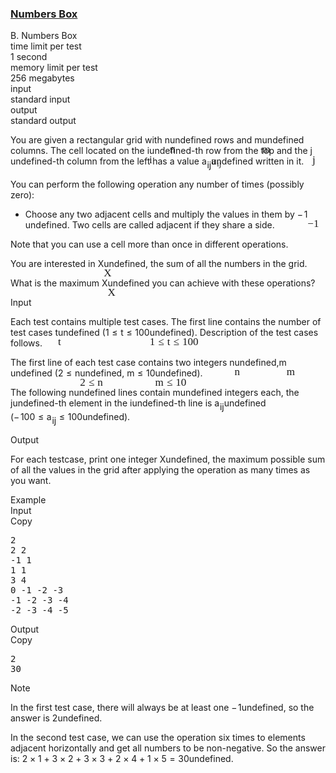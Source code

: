 <h3><a href="https://codeforces.com/contest/1447/problem/B" target="_blank" rel="noopener noreferrer">Numbers Box</a></h3>
<div class="header"><div class="title">B. Numbers Box</div><div class="time-limit"><div class="property-title">time limit per test</div>1 second</div><div class="memory-limit"><div class="property-title">memory limit per test</div>256 megabytes</div><div class="input-file input-standard"><div class="property-title">input</div>standard input</div><div class="output-file output-standard"><div class="property-title">output</div>standard output</div></div><div><p>You are given a rectangular grid with <span class="MathJax_Preview" style="color: inherit;"><span class="MJXp-math" id="MJXp-Span-1"><span class="MJXp-mi MJXp-italic" id="MJXp-Span-2">n</span></span></span><span class="MathJax MathJax_Processed" id="MathJax-Element-1-Frame" tabindex="0" style=""><nobr><span class="math" id="MathJax-Span-1"><span style="display: inline-block; position: relative; width: 0em; height: 0px; font-size: 122%;"><span style="position: absolute;"><span class="mrow" id="MathJax-Span-2"><span class="mi" id="MathJax-Span-3" style="font-family: MathJax_Math-italic;">n</span></span></span></span></span></nobr></span>undefined rows and <span class="MathJax_Preview" style="color: inherit;"><span class="MJXp-math" id="MJXp-Span-3"><span class="MJXp-mi MJXp-italic" id="MJXp-Span-4">m</span></span></span><span class="MathJax MathJax_Processed" id="MathJax-Element-2-Frame" tabindex="0" style=""><nobr><span class="math" id="MathJax-Span-4"><span style="display: inline-block; position: relative; width: 0em; height: 0px; font-size: 122%;"><span style="position: absolute;"><span class="mrow" id="MathJax-Span-5"><span class="mi" id="MathJax-Span-6" style="font-family: MathJax_Math-italic;">m</span></span></span></span></span></nobr></span>undefined columns. The cell located on the <span class="MathJax_Preview" style="color: inherit;"><span class="MJXp-math" id="MJXp-Span-5"><span class="MJXp-mi MJXp-italic" id="MJXp-Span-6">i</span></span></span><span class="MathJax MathJax_Processed" id="MathJax-Element-3-Frame" tabindex="0" style=""><nobr><span class="math" id="MathJax-Span-7"><span style="display: inline-block; position: relative; width: 0em; height: 0px; font-size: 122%;"><span style="position: absolute;"><span class="mrow" id="MathJax-Span-8"><span class="mi" id="MathJax-Span-9" style="font-family: MathJax_Math-italic;">i</span></span></span></span></span></nobr></span>undefined-th row from the top and the <span class="MathJax_Preview" style="color: inherit;"><span class="MJXp-math" id="MJXp-Span-7"><span class="MJXp-mi MJXp-italic" id="MJXp-Span-8">j</span></span></span><span class="MathJax MathJax_Processed" id="MathJax-Element-4-Frame" tabindex="0" style=""><nobr><span class="math" id="MathJax-Span-10"><span style="display: inline-block; position: relative; width: 0em; height: 0px; font-size: 122%;"><span style="position: absolute;"><span class="mrow" id="MathJax-Span-11"><span class="mi" id="MathJax-Span-12" style="font-family: MathJax_Math-italic;">j</span></span></span></span></span></nobr></span>undefined-th column from the left has a value <span class="MathJax_Preview" style="color: inherit;"><span class="MJXp-math" id="MJXp-Span-9"><span class="MJXp-msubsup" id="MJXp-Span-10"><span class="MJXp-mi MJXp-italic" id="MJXp-Span-11" style="margin-right: 0.05em;">a</span><span class="MJXp-mrow MJXp-script" id="MJXp-Span-12" style="vertical-align: -0.4em;"><span class="MJXp-mi MJXp-italic" id="MJXp-Span-13">i</span><span class="MJXp-mi MJXp-italic" id="MJXp-Span-14">j</span></span></span></span></span><span class="MathJax MathJax_Processed" id="MathJax-Element-5-Frame" tabindex="0" style=""><nobr><span class="math" id="MathJax-Span-13"><span style="display: inline-block; position: relative; width: 0em; height: 0px; font-size: 122%;"><span style="position: absolute;"><span class="mrow" id="MathJax-Span-14"><span class="msubsup" id="MathJax-Span-15"><span style="display: inline-block; position: relative; width: 1.115em; height: 0px;"><span style="position: absolute; clip: rect(3.34em, 1000.53em, 4.16em, -999.997em); top: -3.978em; left: 0em;"><span class="mi" id="MathJax-Span-16" style="font-family: MathJax_Math-italic;">a</span><span style="display: inline-block; width: 0px; height: 3.984em;"></span></span><span style="position: absolute; top: -3.803em; left: 0.53em;"><span class="texatom" id="MathJax-Span-17"><span class="mrow" id="MathJax-Span-18"><span class="mi" id="MathJax-Span-19" style="font-size: 70.7%; font-family: MathJax_Math-italic;">i</span><span class="mi" id="MathJax-Span-20" style="font-size: 70.7%; font-family: MathJax_Math-italic;">j</span></span></span><span style="display: inline-block; width: 0px; height: 3.984em;"></span></span></span></span></span></span></span></span></nobr></span>undefined written in it.</p><p>You can perform the following operation any number of times (possibly zero):</p><ul> <li> Choose any two adjacent cells and multiply the values in them by <span class="MathJax_Preview" style="color: inherit;"><span class="MJXp-math" id="MJXp-Span-15"><span class="MJXp-mo" id="MJXp-Span-16" style="margin-left: 0em; margin-right: 0.111em;">−</span><span class="MJXp-mn" id="MJXp-Span-17">1</span></span></span><span class="MathJax MathJax_Processed" id="MathJax-Element-6-Frame" tabindex="0" style=""><nobr><span class="math" id="MathJax-Span-21"><span style="display: inline-block; position: relative; width: 0em; height: 0px; font-size: 122%;"><span style="position: absolute;"><span class="mrow" id="MathJax-Span-22"><span class="mo" id="MathJax-Span-23" style="font-family: MathJax_Main;">−</span><span class="mn" id="MathJax-Span-24" style="font-family: MathJax_Main;">1</span></span></span></span></span></nobr></span>undefined. Two cells are called adjacent if they share a side. </li></ul><p>Note that you can use a cell more than once in different operations.</p><p>You are interested in <span class="MathJax_Preview" style="color: inherit;"><span class="MJXp-math" id="MJXp-Span-18"><span class="MJXp-mi MJXp-italic" id="MJXp-Span-19">X</span></span></span><span class="MathJax MathJax_Processed" id="MathJax-Element-7-Frame" tabindex="0" style=""><nobr><span class="math" id="MathJax-Span-25"><span style="display: inline-block; position: relative; width: 0em; height: 0px; font-size: 122%;"><span style="position: absolute;"><span class="mrow" id="MathJax-Span-26"><span class="mi" id="MathJax-Span-27" style="font-family: MathJax_Math-italic;">X<span style="display: inline-block; overflow: hidden; height: 1px; width: 0.003em;"></span></span></span></span></span></span></nobr></span>undefined, the <span class="tex-font-style-bf">sum</span> of all the numbers in the grid. </p><p>What is the maximum <span class="MathJax_Preview" style="color: inherit;"><span class="MJXp-math" id="MJXp-Span-20"><span class="MJXp-mi MJXp-italic" id="MJXp-Span-21">X</span></span></span><span class="MathJax MathJax_Processed" id="MathJax-Element-8-Frame" tabindex="0" style=""><nobr><span class="math" id="MathJax-Span-28"><span style="display: inline-block; position: relative; width: 0em; height: 0px; font-size: 122%;"><span style="position: absolute;"><span class="mrow" id="MathJax-Span-29"><span class="mi" id="MathJax-Span-30" style="font-family: MathJax_Math-italic;">X<span style="display: inline-block; overflow: hidden; height: 1px; width: 0.003em;"></span></span></span></span></span></span></nobr></span>undefined you can achieve with these operations?</p></div><div class="input-specification"><div class="section-title">Input</div><p>Each test contains multiple test cases. The first line contains the number of test cases <span class="MathJax_Preview" style="color: inherit;"><span class="MJXp-math" id="MJXp-Span-22"><span class="MJXp-mi MJXp-italic" id="MJXp-Span-23">t</span></span></span><span class="MathJax MathJax_Processed" id="MathJax-Element-9-Frame" tabindex="0" style=""><nobr><span class="math" id="MathJax-Span-31"><span style="display: inline-block; position: relative; width: 0em; height: 0px; font-size: 122%;"><span style="position: absolute;"><span class="mrow" id="MathJax-Span-32"><span class="mi" id="MathJax-Span-33" style="font-family: MathJax_Math-italic;">t</span></span></span></span></span></nobr></span>undefined (<span class="MathJax_Preview" style="color: inherit;"><span class="MJXp-math" id="MJXp-Span-24"><span class="MJXp-mn" id="MJXp-Span-25">1</span><span class="MJXp-mo" id="MJXp-Span-26" style="margin-left: 0.333em; margin-right: 0.333em;">≤</span><span class="MJXp-mi MJXp-italic" id="MJXp-Span-27">t</span><span class="MJXp-mo" id="MJXp-Span-28" style="margin-left: 0.333em; margin-right: 0.333em;">≤</span><span class="MJXp-mn" id="MJXp-Span-29">100</span></span></span><span class="MathJax MathJax_Processed" id="MathJax-Element-10-Frame" tabindex="0" style=""><nobr><span class="math" id="MathJax-Span-34"><span style="display: inline-block; position: relative; width: 0em; height: 0px; font-size: 122%;"><span style="position: absolute;"><span class="mrow" id="MathJax-Span-35"><span class="mn" id="MathJax-Span-36" style="font-family: MathJax_Main;">1</span><span class="mo" id="MathJax-Span-37" style="font-family: MathJax_Main; padding-left: 0.296em;">≤</span><span class="mi" id="MathJax-Span-38" style="font-family: MathJax_Math-italic; padding-left: 0.296em;">t</span><span class="mo" id="MathJax-Span-39" style="font-family: MathJax_Main; padding-left: 0.296em;">≤</span><span class="mn" id="MathJax-Span-40" style="font-family: MathJax_Main; padding-left: 0.296em;">100</span></span></span></span></span></nobr></span>undefined). Description of the test cases follows.</p><p>The first line of each test case contains two integers <span class="MathJax_Preview" style="color: inherit;"><span class="MJXp-math" id="MJXp-Span-30"><span class="MJXp-mi MJXp-italic" id="MJXp-Span-31">n</span></span></span><span class="MathJax MathJax_Processed" id="MathJax-Element-11-Frame" tabindex="0" style=""><nobr><span class="math" id="MathJax-Span-41"><span style="display: inline-block; position: relative; width: 0em; height: 0px; font-size: 122%;"><span style="position: absolute;"><span class="mrow" id="MathJax-Span-42"><span class="mi" id="MathJax-Span-43" style="font-family: MathJax_Math-italic;">n</span></span></span></span></span></nobr></span>undefined,<span class="MathJax_Preview" style="color: inherit;"><span class="MJXp-math" id="MJXp-Span-32"><span class="MJXp-mi MJXp-italic" id="MJXp-Span-33">m</span></span></span><span class="MathJax MathJax_Processed" id="MathJax-Element-12-Frame" tabindex="0" style=""><nobr><span class="math" id="MathJax-Span-44"><span style="display: inline-block; position: relative; width: 0em; height: 0px; font-size: 122%;"><span style="position: absolute;"><span class="mrow" id="MathJax-Span-45"><span class="mi" id="MathJax-Span-46" style="font-family: MathJax_Math-italic;">m</span></span></span></span></span></nobr></span>undefined (<span class="MathJax_Preview" style="color: inherit;"><span class="MJXp-math" id="MJXp-Span-34"><span class="MJXp-mn" id="MJXp-Span-35">2</span><span class="MJXp-mo" id="MJXp-Span-36" style="margin-left: 0.333em; margin-right: 0.333em;">≤</span><span class="MJXp-mi MJXp-italic" id="MJXp-Span-37">n</span></span></span><span class="MathJax MathJax_Processed" id="MathJax-Element-13-Frame" tabindex="0" style=""><nobr><span class="math" id="MathJax-Span-47"><span style="display: inline-block; position: relative; width: 0em; height: 0px; font-size: 122%;"><span style="position: absolute;"><span class="mrow" id="MathJax-Span-48"><span class="mn" id="MathJax-Span-49" style="font-family: MathJax_Main;">2</span><span class="mo" id="MathJax-Span-50" style="font-family: MathJax_Main; padding-left: 0.296em;">≤</span><span class="mi" id="MathJax-Span-51" style="font-family: MathJax_Math-italic; padding-left: 0.296em;">n</span></span></span></span></span></nobr></span>undefined, <span class="MathJax_Preview" style="color: inherit;"><span class="MJXp-math" id="MJXp-Span-38"><span class="MJXp-mi MJXp-italic" id="MJXp-Span-39">m</span><span class="MJXp-mo" id="MJXp-Span-40" style="margin-left: 0.333em; margin-right: 0.333em;">≤</span><span class="MJXp-mn" id="MJXp-Span-41">10</span></span></span><span class="MathJax MathJax_Processed" id="MathJax-Element-14-Frame" tabindex="0" style=""><nobr><span class="math" id="MathJax-Span-52"><span style="display: inline-block; position: relative; width: 0em; height: 0px; font-size: 122%;"><span style="position: absolute;"><span class="mrow" id="MathJax-Span-53"><span class="mi" id="MathJax-Span-54" style="font-family: MathJax_Math-italic;">m</span><span class="mo" id="MathJax-Span-55" style="font-family: MathJax_Main; padding-left: 0.296em;">≤</span><span class="mn" id="MathJax-Span-56" style="font-family: MathJax_Main; padding-left: 0.296em;">10</span></span></span></span></span></nobr></span>undefined). </p><p>The following <span class="MathJax_Preview" style="color: inherit;"><span class="MJXp-math" id="MJXp-Span-42"><span class="MJXp-mi MJXp-italic" id="MJXp-Span-43">n</span></span></span><span class="MathJax MathJax_Processing" id="MathJax-Element-15-Frame" tabindex="0"></span>undefined lines contain <span class="MathJax_Preview" style="color: inherit;"><span class="MJXp-math" id="MJXp-Span-44"><span class="MJXp-mi MJXp-italic" id="MJXp-Span-45">m</span></span></span><span class="MathJax MathJax_Processing" id="MathJax-Element-16-Frame" tabindex="0"></span>undefined integers each, the <span class="MathJax_Preview" style="color: inherit;"><span class="MJXp-math" id="MJXp-Span-46"><span class="MJXp-mi MJXp-italic" id="MJXp-Span-47">j</span></span></span><span class="MathJax MathJax_Processing" id="MathJax-Element-17-Frame" tabindex="0"></span>undefined-th element in the <span class="MathJax_Preview" style="color: inherit;"><span class="MJXp-math" id="MJXp-Span-48"><span class="MJXp-mi MJXp-italic" id="MJXp-Span-49">i</span></span></span><span class="MathJax MathJax_Processing" id="MathJax-Element-18-Frame" tabindex="0"></span>undefined-th line is <span class="MathJax_Preview" style="color: inherit;"><span class="MJXp-math" id="MJXp-Span-50"><span class="MJXp-msubsup" id="MJXp-Span-51"><span class="MJXp-mi MJXp-italic" id="MJXp-Span-52" style="margin-right: 0.05em;">a</span><span class="MJXp-mrow MJXp-script" id="MJXp-Span-53" style="vertical-align: -0.4em;"><span class="MJXp-mi MJXp-italic" id="MJXp-Span-54">i</span><span class="MJXp-mi MJXp-italic" id="MJXp-Span-55">j</span></span></span></span></span><span class="MathJax MathJax_Processing" id="MathJax-Element-19-Frame" tabindex="0"></span>undefined (<span class="MathJax_Preview" style="color: inherit;"><span class="MJXp-math" id="MJXp-Span-56"><span class="MJXp-mo" id="MJXp-Span-57" style="margin-left: 0em; margin-right: 0.111em;">−</span><span class="MJXp-mn" id="MJXp-Span-58">100</span><span class="MJXp-mo" id="MJXp-Span-59" style="margin-left: 0.333em; margin-right: 0.333em;">≤</span><span class="MJXp-msubsup" id="MJXp-Span-60"><span class="MJXp-mi MJXp-italic" id="MJXp-Span-61" style="margin-right: 0.05em;">a</span><span class="MJXp-mrow MJXp-script" id="MJXp-Span-62" style="vertical-align: -0.4em;"><span class="MJXp-mi MJXp-italic" id="MJXp-Span-63">i</span><span class="MJXp-mi MJXp-italic" id="MJXp-Span-64">j</span></span></span><span class="MJXp-mo" id="MJXp-Span-65" style="margin-left: 0.333em; margin-right: 0.333em;">≤</span><span class="MJXp-mn" id="MJXp-Span-66">100</span></span></span><span class="MathJax MathJax_Processing" id="MathJax-Element-20-Frame" tabindex="0"></span>undefined).</p></div><div class="output-specification"><div class="section-title">Output</div><p>For each testcase, print one integer <span class="MathJax_Preview" style="color: inherit;"><span class="MJXp-math" id="MJXp-Span-67"><span class="MJXp-mi MJXp-italic" id="MJXp-Span-68">X</span></span></span><span class="MathJax MathJax_Processing" id="MathJax-Element-21-Frame" tabindex="0"></span>undefined, the maximum possible sum of all the values in the grid after applying the operation as many times as you want.</p></div><div class="sample-tests"><div class="section-title">Example</div><div class="sample-test"><div class="input"><div class="title">Input<div title="Copy" data-clipboard-target="#id008422175633605463" id="id001426539120155007" class="input-output-copier">Copy</div></div><pre id="id008422175633605463">2
2 2
-1 1
1 1
3 4
0 -1 -2 -3
-1 -2 -3 -4
-2 -3 -4 -5
</pre></div><div class="output"><div class="title">Output<div title="Copy" data-clipboard-target="#id0036304720488208175" id="id005159360153484439" class="input-output-copier">Copy</div></div><pre id="id0036304720488208175">2
30
</pre></div></div></div><div class="note"><div class="section-title">Note</div><p>In the first test case, there will always be at least one <span class="MathJax_Preview" style="color: inherit;"><span class="MJXp-math" id="MJXp-Span-69"><span class="MJXp-mo" id="MJXp-Span-70" style="margin-left: 0em; margin-right: 0.111em;">−</span><span class="MJXp-mn" id="MJXp-Span-71">1</span></span></span><span class="MathJax MathJax_Processing" id="MathJax-Element-22-Frame" tabindex="0"></span>undefined, so the answer is <span class="MathJax_Preview" style="color: inherit;"><span class="MJXp-math" id="MJXp-Span-72"><span class="MJXp-mn" id="MJXp-Span-73">2</span></span></span><span class="MathJax MathJax_Processing" id="MathJax-Element-23-Frame" tabindex="0"></span>undefined. </p><p>In the second test case, we can use the operation six times to elements adjacent horizontally and get all numbers to be non-negative. So the answer is: <span class="MathJax_Preview" style="color: inherit;"><span class="MJXp-math" id="MJXp-Span-74"><span class="MJXp-mn" id="MJXp-Span-75">2</span><span class="MJXp-mo" id="MJXp-Span-76" style="margin-left: 0.267em; margin-right: 0.267em;">×</span><span class="MJXp-mn" id="MJXp-Span-77">1</span><span class="MJXp-mo" id="MJXp-Span-78" style="margin-left: 0.267em; margin-right: 0.267em;">+</span><span class="MJXp-mn" id="MJXp-Span-79">3</span><span class="MJXp-mo" id="MJXp-Span-80" style="margin-left: 0.267em; margin-right: 0.267em;">×</span><span class="MJXp-mn" id="MJXp-Span-81">2</span><span class="MJXp-mo" id="MJXp-Span-82" style="margin-left: 0.267em; margin-right: 0.267em;">+</span><span class="MJXp-mn" id="MJXp-Span-83">3</span><span class="MJXp-mo" id="MJXp-Span-84" style="margin-left: 0.267em; margin-right: 0.267em;">×</span><span class="MJXp-mn" id="MJXp-Span-85">3</span><span class="MJXp-mo" id="MJXp-Span-86" style="margin-left: 0.267em; margin-right: 0.267em;">+</span><span class="MJXp-mn" id="MJXp-Span-87">2</span><span class="MJXp-mo" id="MJXp-Span-88" style="margin-left: 0.267em; margin-right: 0.267em;">×</span><span class="MJXp-mn" id="MJXp-Span-89">4</span><span class="MJXp-mo" id="MJXp-Span-90" style="margin-left: 0.267em; margin-right: 0.267em;">+</span><span class="MJXp-mn" id="MJXp-Span-91">1</span><span class="MJXp-mo" id="MJXp-Span-92" style="margin-left: 0.267em; margin-right: 0.267em;">×</span><span class="MJXp-mn" id="MJXp-Span-93">5</span><span class="MJXp-mo" id="MJXp-Span-94" style="margin-left: 0.333em; margin-right: 0.333em;">=</span><span class="MJXp-mn" id="MJXp-Span-95">30</span></span></span><span class="MathJax MathJax_Processing" id="MathJax-Element-24-Frame" tabindex="0"></span>undefined.</p></div>